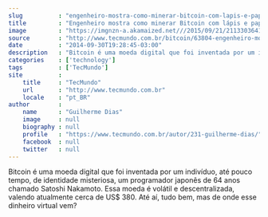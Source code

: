 ```yaml
---
slug          : "engenheiro-mostra-como-minerar-bitcoin-com-lapis-e-papel"
title         : "Engenheiro mostra como minerar Bitcoin com lápis e papel"
image         : "https://imgnzn-a.akamaized.net///2015/09/21/21133036415250-t1200x480.jpg"
source        : "http://www.tecmundo.com.br/bitcoin/63804-engenheiro-mostra-minerar-bitcoin-lapis-papel.htm"
date          : "2014-09-30T19:28:45-03:00"
description   : "Bitcoin é uma moeda digital que foi inventada por um indivíduo, até pouco tempo, de identidade misteriosa, um programador japonês de 64 anos chamado Satoshi Nakamoto. Essa moeda é volátil e descentralizada, valendo atualmente cerca de US$ 380. Até aí, tudo bem, mas de onde esse dinheiro virtual vem?"
categories    : ['technology']
tags          : ['TecMundo']
site          :
    title     : "TecMundo"
    url       : "http://www.tecmundo.com.br"
    locale    : "pt_BR"
author        :
    name      : "Guilherme Dias"
    image     : null
    biography : null
    profile   : "https://www.tecmundo.com.br/autor/231-guilherme-dias/"
    facebook  : null
    twitter   : null
---
```


Bitcoin é uma moeda digital que foi inventada por um indivíduo, até pouco tempo, de identidade misteriosa, um programador japonês de 64 anos chamado Satoshi Nakamoto. Essa moeda é volátil e descentralizada, valendo atualmente cerca de US$ 380. Até aí, tudo bem, mas de onde esse dinheiro virtual vem?
